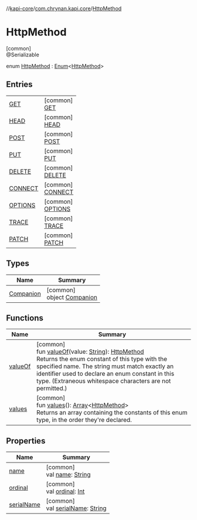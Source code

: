 //[kapi-core](../../../index.md)/[com.chrynan.kapi.core](../index.md)/[HttpMethod](index.md)

# HttpMethod

[common]\
@Serializable

enum [HttpMethod](index.md) : [Enum](https://kotlinlang.org/api/latest/jvm/stdlib/kotlin/-enum/index.html)&lt;[HttpMethod](index.md)&gt;

## Entries

| | |
|---|---|
| [GET](-g-e-t/index.md) | [common]<br>[GET](-g-e-t/index.md) |
| [HEAD](-h-e-a-d/index.md) | [common]<br>[HEAD](-h-e-a-d/index.md) |
| [POST](-p-o-s-t/index.md) | [common]<br>[POST](-p-o-s-t/index.md) |
| [PUT](-p-u-t/index.md) | [common]<br>[PUT](-p-u-t/index.md) |
| [DELETE](-d-e-l-e-t-e/index.md) | [common]<br>[DELETE](-d-e-l-e-t-e/index.md) |
| [CONNECT](-c-o-n-n-e-c-t/index.md) | [common]<br>[CONNECT](-c-o-n-n-e-c-t/index.md) |
| [OPTIONS](-o-p-t-i-o-n-s/index.md) | [common]<br>[OPTIONS](-o-p-t-i-o-n-s/index.md) |
| [TRACE](-t-r-a-c-e/index.md) | [common]<br>[TRACE](-t-r-a-c-e/index.md) |
| [PATCH](-p-a-t-c-h/index.md) | [common]<br>[PATCH](-p-a-t-c-h/index.md) |

## Types

| Name | Summary |
|---|---|
| [Companion](-companion/index.md) | [common]<br>object [Companion](-companion/index.md) |

## Functions

| Name | Summary |
|---|---|
| [valueOf](value-of.md) | [common]<br>fun [valueOf](value-of.md)(value: [String](https://kotlinlang.org/api/latest/jvm/stdlib/kotlin/-string/index.html)): [HttpMethod](index.md)<br>Returns the enum constant of this type with the specified name. The string must match exactly an identifier used to declare an enum constant in this type. (Extraneous whitespace characters are not permitted.) |
| [values](values.md) | [common]<br>fun [values](values.md)(): [Array](https://kotlinlang.org/api/latest/jvm/stdlib/kotlin/-array/index.html)&lt;[HttpMethod](index.md)&gt;<br>Returns an array containing the constants of this enum type, in the order they're declared. |

## Properties

| Name | Summary |
|---|---|
| [name](-p-a-t-c-h/index.md#-372974862%2FProperties%2F1578607877) | [common]<br>val [name](-p-a-t-c-h/index.md#-372974862%2FProperties%2F1578607877): [String](https://kotlinlang.org/api/latest/jvm/stdlib/kotlin/-string/index.html) |
| [ordinal](-p-a-t-c-h/index.md#-739389684%2FProperties%2F1578607877) | [common]<br>val [ordinal](-p-a-t-c-h/index.md#-739389684%2FProperties%2F1578607877): [Int](https://kotlinlang.org/api/latest/jvm/stdlib/kotlin/-int/index.html) |
| [serialName](serial-name.md) | [common]<br>val [serialName](serial-name.md): [String](https://kotlinlang.org/api/latest/jvm/stdlib/kotlin/-string/index.html) |
